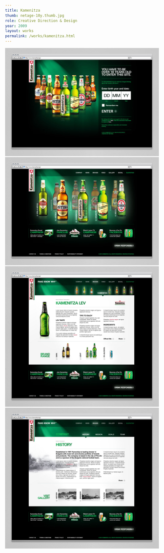 ```yaml
---
title: Kamenitza
thumb: netage-10y.thumb.jpg
role: Creative Direction & Design
year: 2009
layout: works
permalink: /works/kamenitza.html
---
```


![Kamenitza](images/kamenitza.01.jpg)
![Kamenitza](images/kamenitza.02.jpg)
![Kamenitza](images/kamenitza.03.jpg)
![Kamenitza](images/kamenitza.04.jpg)